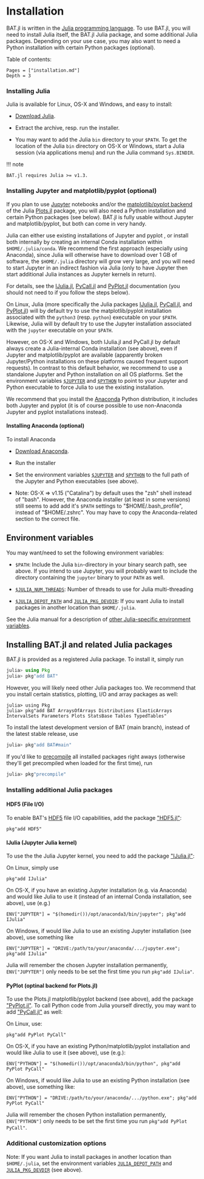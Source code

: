 # Installation

BAT.jl is written in the [Julia programming language](https://julialang.org/). To use BAT.jl, you will need to install Julia itself, the BAT.jl Julia package, and some additional Julia packages. Depending on your use case, you may also want to need a Python installation with certain Python packages (optional).

Table of contents:

```@contents
Pages = ["installation.md"]
Depth = 3
```

### Installing Julia

Julia is available for Linux, OS-X and Windows, and easy to install:

* [Download Julia](https://julialang.org/downloads/).

* Extract the archive, resp. run the installer.

* You may want to add the Julia `bin` directory to your `$PATH`. To get the location of the Julia `bin` directory on OS-X or Windows, start a Julia session (via applications menu) and run the Julia command `Sys.BINDIR`.

!!! note

    BAT.jl requires Julia >= v1.3.


### Installing Jupyter and matplotlib/pyplot (optional)

If you plan to use [Jupyter](https://jupyter.org/) notebooks and/or the [matplotlib/pyplot backend](http://docs.juliaplots.org/latest/backends/) of the Julia [Plots.jl](http://docs.juliaplots.org/) package, you will also need a Python installation and certain Python packages (see below). BAT.jl is fully usable without Jupyter and matplotlib/pyplot, but both can come in very handy.

Julia can either use existing installations of Jupyter and pyplot , or install both internally by creating an internal Conda installation within `$HOME/.julia/conda`. We recommend the first approach (especially using Anaconda), since Julia will otherwise have to download over 1 GB of software, the `$HOME/.julia` directory will grow very large, and you will need to start Jupyter in an indirect fashion via Julia (only to have Jupyter then start additional Julia instances as Jupyter kernels in return).

For details, see the [IJulia.jl](https://github.com/JuliaLang/IJulia.jl#installation), [PyCall.jl](https://github.com/JuliaPy/PyCall.jl#specifying-the-python-version) and [PyPlot.jl](https://github.com/JuliaPy/PyPlot.jl) documentation (you should not need to if you follow the steps below).

On Linux, Julia (more specifically the Julia packages [IJulia.jl](https://github.com/JuliaLang/IJulia.jl), [PyCall.jl](https://github.com/JuliaPy/PyCall.jl), and [PyPlot.jl](https://github.com/JuliaPy/PyPlot.jl)) will by default try to use the matplotlib/pyplot installation associated with the `python3` (resp. `python`) executable on your `$PATH`. Likewise, Julia will by default try to use the Jupyter installation associated with the `jupyter` executable on your `$PATH`.

However, on OS-X and Windows, both IJulia.jl and PyCall.jl by default always create a Julia-internal Conda installation (see above), even if Jupyter and matplotlib/pyplot are available (apparently broken Jupyter/Python installations on these platforms caused frequent support requests).  In contrast to this default behavior, we recommend to use a standalone Jupyter and Python installation on all OS platforms. Set the environment variables [`$JUPYTER`](https://github.com/JuliaLang/IJulia.jl#installation) and [`$PYTHON`](https://github.com/JuliaPy/PyCall.jl#specifying-the-python-version) to point to your Jupyter and Python executable to force Julia to use the existing installation.

We recommend that you install the [Anaconda](https://www.anaconda.com/) Python distribution, it includes both Jupyter and pyplot (it is of course possible to use non-Anaconda Jupyter and pyplot installations instead).


#### Installing Anaconda (optional)

To install Anaconda

* [Download Anaconda](https://www.anaconda.com/products/individual).

* Run the installer

* Set the environment variables [`$JUPYTER`](https://github.com/JuliaLang/IJulia.jl#installation) and [`$PYTHON`](https://github.com/JuliaPy/PyCall.jl#specifying-the-python-version) to the full path of the Jupyter and Python executables (see above).

* Note: OS-X => v1.15 ("Catalina") by default uses the "zsh" shell instead of "bash". However, the Anaconda installer (at least in some versions) still seems to add add it's `$PATH` settings to "$HOME/.bash_profile", instead of "$HOME/.zshrc". You may have to copy the Anaconda-related section to the correct file.


## Environment variables

You may want/need to set the following environment variables:

* `$PATH`: Include the Julia `bin`-directory in your binary search path, see above.
If you intend to use Jupyter, you will probably want to include the directory containing the `jupyter` binary to your `PATH` as well.


* [`$JULIA_NUM_THREADS`](https://docs.julialang.org/en/v1/manual/environment-variables/#JULIA_NUM_THREADS-1): Number of threads to use for Julia multi-threading

* [`$JULIA_DEPOT_PATH`](https://julialang.github.io/Pkg.jl/v1/glossary/) and [`JULIA_PKG_DEVDIR`](https://julialang.github.io/Pkg.jl/v1/managing-packages/#Developing-packages-1): If you want Julia to install packages in another location than `$HOME/.julia`.

See the Julia manual for a description of [other Julia-specific environment variables](https://docs.julialang.org/en/v1/manual/environment-variables/).


## Installing BAT.jl and related Julia packages

BAT.jl is provided as a registered Julia package. To install it, simply run

```julia
julia> using Pkg
julia> pkg"add BAT"
```

However, you will likely need other Julia packages too. We recommend that you install certain statistics, plotting, I/O and array packages as well:

```
julia> using Pkg
julia> pkg"add BAT ArraysOfArrays Distributions ElasticArrays IntervalSets Parameters Plots StatsBase Tables TypedTables"
```

To install the latest development version of BAT (main branch), instead of the latest stable release, use

```julia
julia> pkg"add BAT#main"
```

If you'd like to [precompile](https://docs.julialang.org/en/v1/manual/modules/index.html#Module-initialization-and-precompilation-1) all installed packages right aways (otherwise they'll get precompiled when loaded for the first time), run

```julia
julia> pkg"precompile"
```


### Installing additional Julia packages


#### HDF5 (File I/O)

To enable BAT's [HDF5](https://www.hdfgroup.org/solutions/hdf5/) file I/O capabilities, add the package ["HDF5.jl"](https://github.com/JuliaIO/HDF5.jl):

```
pkg"add HDF5"
```


#### IJulia (Jupyter Julia kernel)

To use the the Julia Jupyter kernel, you need to add the package ["IJulia.jl"](https://github.com/JuliaLang/IJulia.jl):

On Linux, simply use

```
pkg"add IJulia"
```

On OS-X, if you have an existing Jupyter installation (e.g. via Anaconda) and would like Julia to use it (instead of an internal Conda installation, see above), use (e.g.)

```
ENV["JUPYTER"] = "$(homedir())/opt/anaconda3/bin/jupyter"; pkg"add IJulia"
```

On Windows, if would like Julia to use an existing Jupyter installation (see above), use something like

```
ENV["JUPYTER"] = "DRIVE:/path/to/your/anaconda/.../jupyter.exe"; pkg"add IJulia"
```

Julia will remember the chosen Jupyter installation permanently, `ENV["JUPYTER"]` only needs to be set the first time you run `pkg"add IJulia"`.


#### PyPlot (optinal backend for Plots.jl)

To use the Plots.jl matplotlib/pyplot backend (see above), add the package ["PyPlot.jl"](https://github.com/JuliaPy/PyPlot.jl). To call Python code from Julia yourself directly, you may want to add ["PyCall.jl"](https://github.com/JuliaPy/PyCall.jl) as well:

On Linux, use:

```
pkg"add PyPlot PyCall"
```

On OS-X, if you have an existing Python/matplotlib/pyplot installation and would like Julia to use it (see above), use (e.g.):

```
ENV["PYTHON"] = "$(homedir())/opt/anaconda3/bin/python", pkg"add PyPlot PyCall"
```

On Windows, if would like Julia to use an existing Python installation (see above), use something like:

```
ENV["PYTHON"] = "DRIVE:/path/to/your/anaconda/.../python.exe"; pkg"add PyPlot PyCall"
```

Julia will remember the chosen Python installation permanently, `ENV["PYTHON"]` only needs to be set the first time you run `pkg"add PyPlot PyCall"`.


### Additional customization options

Note: If you want Julia to install packages in another location than `$HOME/.julia`, set the environment variables [`JULIA_DEPOT_PATH`](https://julialang.github.io/Pkg.jl/v1/glossary/) and [`JULIA_PKG_DEVDIR`](https://julialang.github.io/Pkg.jl/v1/managing-packages/#Developing-packages-1) (see above).
